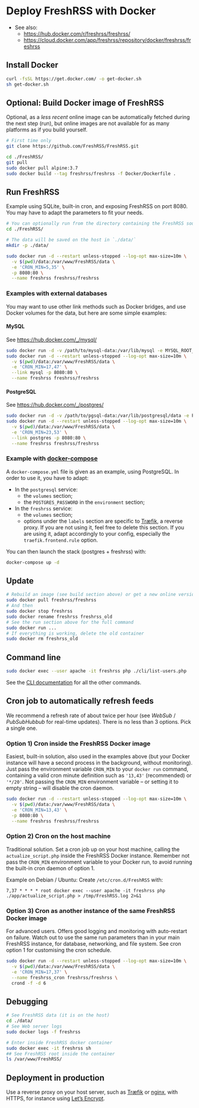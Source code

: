 # Deploy FreshRSS with Docker
* See also:
	* https://hub.docker.com/r/freshrss/freshrss/
	* https://cloud.docker.com/app/freshrss/repository/docker/freshrss/freshrss

## Install Docker

```sh
curl -fsSL https://get.docker.com/ -o get-docker.sh
sh get-docker.sh
```

## Optional: Build Docker image of FreshRSS
Optional, as a *less recent* online image can be automatically fetched during the next step (run),
but online images are not available for as many platforms as if you build yourself.

```sh
# First time only
git clone https://github.com/FreshRSS/FreshRSS.git

cd ./FreshRSS/
git pull
sudo docker pull alpine:3.7
sudo docker build --tag freshrss/freshrss -f Docker/Dockerfile .
```

## Run FreshRSS

Example using SQLite, built-in cron, and exposing FreshRSS on port 8080. You may have to adapt the parameters to fit your needs.

```sh
# You can optionally run from the directory containing the FreshRSS source code:
cd ./FreshRSS/

# The data will be saved on the host in `./data/`
mkdir -p ./data/

sudo docker run -d --restart unless-stopped --log-opt max-size=10m \
  -v $(pwd)/data:/var/www/FreshRSS/data \
  -e 'CRON_MIN=5,35' \
  -p 8080:80 \
  --name freshrss freshrss/freshrss
```

### Examples with external databases

You may want to use other link methods such as Docker bridges, and use Docker volumes for the data, but here are some simple examples:

#### MySQL
See https://hub.docker.com/_/mysql/

```sh
sudo docker run -d -v /path/to/mysql-data:/var/lib/mysql -e MYSQL_ROOT_PASSWORD=rootpass -e MYSQL_DATABASE=freshrss -e MYSQL_USER=freshrss -e MYSQL_PASSWORD=pass --name mysql mysql
sudo docker run -d --restart unless-stopped --log-opt max-size=10m \
  -v $(pwd)/data:/var/www/FreshRSS/data \
  -e 'CRON_MIN=17,47' \
  --link mysql -p 8080:80 \
  --name freshrss freshrss/freshrss
```

#### PostgreSQL
See https://hub.docker.com/_/postgres/

```sh
sudo docker run -d -v /path/to/pgsql-data:/var/lib/postgresql/data -e POSTGRES_DB=freshrss -e POSTGRES_USER=freshrss -e POSTGRES_PASSWORD=pass --name postgres postgres
sudo docker run -d --restart unless-stopped --log-opt max-size=10m \
  -v $(pwd)/data:/var/www/FreshRSS/data \
  -e 'CRON_MIN=23,53' \
  --link postgres -p 8080:80 \
  --name freshrss freshrss/freshrss
```

### Example with [docker-compose](https://docs.docker.com/compose/)

A `docker-compose.yml` file is given as an example, using PostgreSQL. In order to use it, you have to adapt:
- In the `postgresql` service:
	* the `volumes` section;
	* the `POSTGRES_PASSWORD` in the `environment` section;
- In the `freshrss` service:
	* the `volumes` section;
	* options under the `labels` section are specific to [Træfik](https://traefik.io/), a reverse proxy. If you are not using it, feel free to delete this section. If you are using it, adapt accordingly to your config, especially the `traefik.frontend.rule` option.

You can then launch the stack (postgres + freshrss) with:
```sh
docker-compose up -d
```


## Update

```sh
# Rebuild an image (see build section above) or get a new online version:
sudo docker pull freshrss/freshrss
# And then
sudo docker stop freshrss
sudo docker rename freshrss freshrss_old
# See the run section above for the full command
sudo docker run ...
# If everything is working, delete the old container
sudo docker rm freshrss_old
```

## Command line

```sh
sudo docker exec --user apache -it freshrss php ./cli/list-users.php
```

See the [CLI documentation](../cli/) for all the other commands.

## Cron job to automatically refresh feeds
We recommend a refresh rate of about twice per hour (see *WebSub* / *PubSubHubbub* for real-time updates).
There is no less than 3 options. Pick a single one.

### Option 1) Cron inside the FreshRSS Docker image
Easiest, built-in solution, also used in the examples above
(but your Docker instance will have a second process in the background, without monitoring).
Just pass the environment variable `CRON_MIN` to your `docker run` command,
containing a valid cron minute definition such as `'13,43'` (recommended) or `'*/20'`.
Not passing the `CRON_MIN` environment variable – or setting it to empty string – will disable the cron daemon.

```sh
sudo docker run -d --restart unless-stopped --log-opt max-size=10m \
  -v $(pwd)/data:/var/www/FreshRSS/data \
  -e 'CRON_MIN=13,43' \
  -p 8080:80 \
  --name freshrss freshrss/freshrss
```

### Option 2) Cron on the host machine
Traditional solution.
Set a cron job up on your host machine, calling the `actualize_script.php` inside the FreshRSS Docker instance.
Remember not pass the `CRON_MIN` environment variable to your Docker run, to avoid running the built-in cron daemon of option 1.

Example on Debian / Ubuntu: Create `/etc/cron.d/FreshRSS` with:

```
7,37 * * * * root docker exec --user apache -it freshrss php ./app/actualize_script.php > /tmp/FreshRSS.log 2>&1
```

### Option 3) Cron as another instance of the same FreshRSS Docker image
For advanced users. Offers good logging and monitoring with auto-restart on failure.
Watch out to use the same run parameters than in your main FreshRSS instance, for database, networking, and file system.
See cron option 1 for customising the cron schedule.

```sh
sudo docker run -d --restart unless-stopped --log-opt max-size=10m \
  -v $(pwd)/data:/var/www/FreshRSS/data \
  -e 'CRON_MIN=17,37' \
  --name freshrss_cron freshrss/freshrss \
  crond -f -d 6
```


## Debugging

```sh
# See FreshRSS data (it is on the host)
cd ./data/
# See Web server logs
sudo docker logs -f freshrss

# Enter inside FreshRSS docker container
sudo docker exec -it freshrss sh
## See FreshRSS root inside the container
ls /var/www/FreshRSS/
```

## Deployment in production

Use a reverse proxy on your host server, such as [Træfik](https://traefik.io/)
or [nginx](https://docs.nginx.com/nginx/admin-guide/web-server/reverse-proxy/),
with HTTPS, for instance using [Let’s Encrypt](https://letsencrypt.org/).
